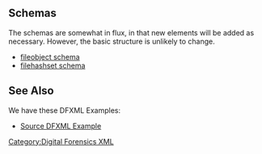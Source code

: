 ## Schemas

The schemas are somewhat in flux, in that new elements will be added as
necessary. However, the basic structure is unlikely to change.

- [fileobject schema](Media:fileobject.xsd "wikilink")
- [filehashset schema](Media:filehashset.xsd "wikilink")

## See Also

We have these DFXML Examples:

- [Source DFXML Example](Source_DFXML_Example "wikilink")

[Category:Digital Forensics
XML](Category:Digital_Forensics_XML "wikilink")